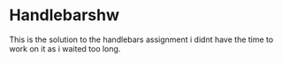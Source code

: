 # Handlebarshw
This is the solution to the handlebars assignment i didnt have the time to work on it as i waited too long.
